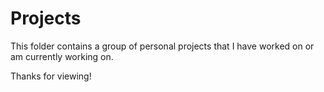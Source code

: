 # Projects


This folder contains a group of personal projects that I have worked on or am currently working on.

Thanks for viewing!
